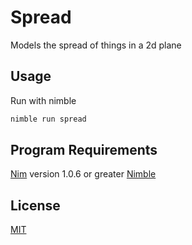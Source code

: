 # Spread
Models the spread of things in a 2d plane

## Usage
Run with nimble

```bash
nimble run spread
```

## Program Requirements
[Nim](https://nim-lang.org/) version 1.0.6 or greater
[Nimble](https://github.com/nim-lang/nimble)

## License
[MIT](https://choosealicense.com/licenses/mit/)